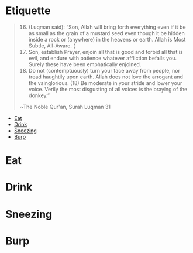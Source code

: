 <h1>Etiquette</h1>

> 16. (Luqman said): “Son, Allah will bring forth everything even if it be as small as the grain of a mustard seed even though it be hidden inside a rock or (anywhere) in the heavens or earth. Allah is Most Subtle, All-Aware. (
> 17. Son, establish Prayer, enjoin all that is good and forbid all that is evil, and endure with patience whatever affliction befalls you. Surely these have been emphatically enjoined. 
> 18. Do not (contemptuously) turn your face away from people, nor tread haughtily upon earth. Allah does not love the arrogant and the vainglorious. (18) Be moderate in your stride and lower your voice. Verily the most disgusting of all voices is the braying of the donkey.”
> 
> ~The Noble Qur'an, Surah Luqman 31

- [Eat](#eat)
- [Drink](#drink)
- [Sneezing](#sneezing)
- [Burp](#burp)



# Eat


# Drink


# Sneezing


# Burp



